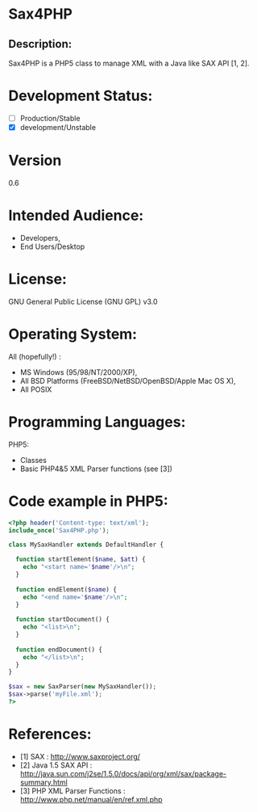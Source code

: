 # Sax4PHP

## Description:

Sax4PHP is a PHP5 class to manage XML with a Java like SAX API [1, 2]. 

Development Status: 
===================
- [ ] Production/Stable
- [X] development/Unstable

Version
=======
0.6

Intended Audience:
==================
- Developers, 
- End Users/Desktop

License: 
========
GNU General Public License (GNU GPL) v3.0

Operating System:
=================
All (hopefully!) :
- MS Windows (95/98/NT/2000/XP), 
- All BSD Platforms (FreeBSD/NetBSD/OpenBSD/Apple Mac OS X), 
- All POSIX

Programming Languages: 
======================
PHP5:
-  Classes
-  Basic PHP4&5 XML Parser functions (see [3])

Code example in PHP5:
=====================

```php
<?php header('Content-type: text/xml');
include_once('Sax4PHP.php');

class MySaxHandler extends DefaultHandler {

  function startElement($name, $att) {
	echo "<start name='$name'/>\n";
  }
  
  function endElement($name) {
	echo "<end name='$name'/>\n";
  } 
  
  function startDocument() {
	echo "<list>\n";
  }
  
  function endDocument() {
	echo "</list>\n";
  }
}

$sax = new SaxParser(new MySaxHandler());
$sax->parse('myFile.xml');
?>
```

References:
===========

- [1] SAX : http://www.saxproject.org/ 
- [2] Java 1.5 SAX API : http://java.sun.com/j2se/1.5.0/docs/api/org/xml/sax/package-summary.html 
- [3] PHP XML Parser Functions : http://www.php.net/manual/en/ref.xml.php
